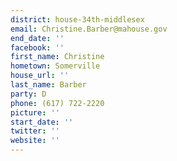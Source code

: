 ```yaml
---
district: house-34th-middlesex
email: Christine.Barber@mahouse.gov
end_date: ''
facebook: ''
first_name: Christine
hometown: Somerville
house_url: ''
last_name: Barber
party: D
phone: (617) 722-2220
picture: ''
start_date: ''
twitter: ''
website: ''
---
```

